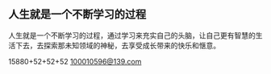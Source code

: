 ## 人生就是一个不断学习的过程
人生就是一个不断学习的过程，通过学习来充实自己的头脑，让自己更有智慧的生活下去，去探索那未知领域的神秘，去享受成长带来的快乐和惬意。

15880+52+52+52
100010596@139.com
